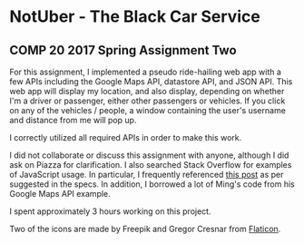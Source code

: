 # NotUber - The Black Car Service
## COMP 20 2017 Spring Assignment Two
For this assignment, I implemented a pseudo ride-hailing web app with a few APIs including the Google Maps API, datastore API, and JSON API. This web app will display my location, and also display, depending on whether I'm a driver or passenger, either other passengers or vehicles. If you click on any of the vehicles / people, a window containing the user's username and distance from me will pop up.

I correctly utilized all required APIs in order to make this work.

I did not collaborate or discuss this assignment with anyone, although I did ask on Piazza for clarification. I also searched Stack Overflow for examples of JavaScript usage. In particular, I frequently referenced [this post](http://stackoverflow.com/questions/14560999/using-the-haversine-formula-in-javascript) as per suggested in the specs. In addition, I borrowed a lot of Ming's code from his Google Maps API example.

I spent approximately 3 hours working on this project.

Two of the icons are made by Freepik and Gregor Cresnar from [Flaticon](www.flaticon.com).
